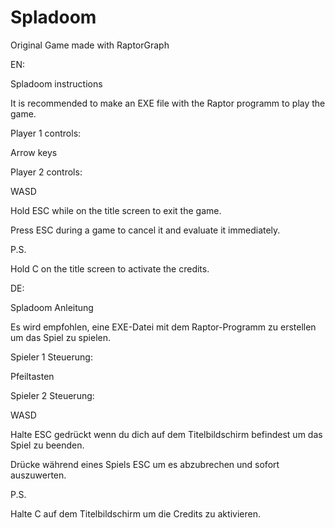 # Spladoom
Original Game made with RaptorGraph

EN:

Spladoom instructions

It is recommended to make an EXE file with the Raptor programm to play the game.

Player 1 controls:

Arrow keys

Player 2 controls:

WASD

Hold ESC while on the title screen to exit the game.

Press ESC during a game to cancel it and evaluate it immediately.

P.S.

Hold C on the title screen to activate the credits.


DE:

Spladoom Anleitung

Es wird empfohlen, eine EXE-Datei mit dem Raptor-Programm zu erstellen um das Spiel zu spielen.

Spieler 1 Steuerung:

Pfeiltasten

Spieler 2 Steuerung:

WASD

Halte ESC gedrückt wenn du dich auf dem Titelbildschirm befindest um das Spiel zu beenden.

Drücke während eines Spiels ESC um es abzubrechen und sofort auszuwerten.

P.S.

Halte C auf dem Titelbildschirm um die Credits zu aktivieren.
